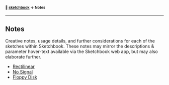 #### <sup>:notebook: [sketchbook](../README.md) → Notes</sup>
---

## Notes

Creative notes, usage details, and further considerations for each of the sketches within Sketchbook. These notes may mirror the descriptions & parameter hover-text available via the Sketchbook web app, but may also elaborate further.

- [Rectilinear](./rectilinear.md)
- [No Signal](./no-signal.md)
- [Floppy Disk](./floppy-disk.md)